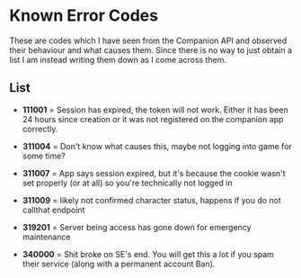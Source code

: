 # Known Error Codes

These are codes which I have seen from the Companion API and observed their behaviour and what causes them. Since there is no way to just obtain a list I am instead writing them down as I come across them.

## List

- **111001** = Session has expired, the token will not work. Either it has been 24 hours since creation or it was not registered on the companion app correctly.

- **311004** = Don't know what causes this, maybe not logging into game for some time?
- **311007** = App says session expired, but it's because the cookie wasn't set properly (or at all) so you're technically not logged in
- **311009** = likely not confirmed character status, happens if you do not callthat endpoint
- **319201** = Server being access has gone down for emergency maintenance

- **340000** = Shit broke on SE's end. You will get this a lot if you spam their service (along with a permanent account Ban).
